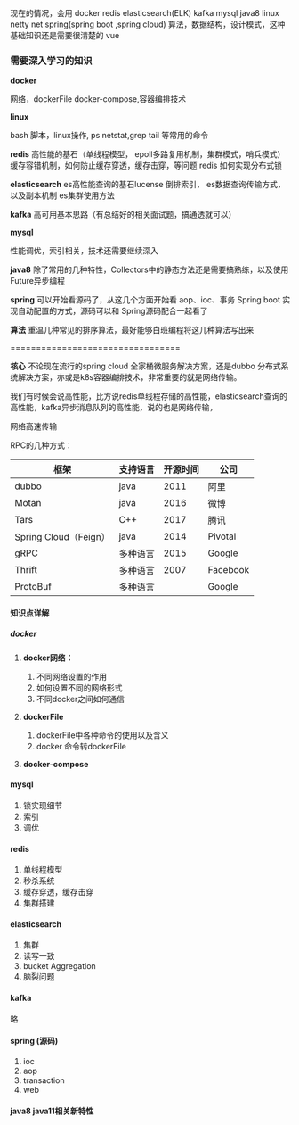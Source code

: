 现在的情况，会用
docker
redis
elasticsearch(ELK)
kafka
mysql
java8
linux
netty
net
spring(spring boot ,spring cloud)
算法，数据结构，设计模式，这种基础知识还是需要很清楚的
vue

### 需要深入学习的知识

**docker**

网络，dockerFile docker-compose,容器编排技术

**linux**

bash 脚本，linux操作, ps netstat,grep tail 等常用的命令

**redis**
高性能的基石（单线程模型， epoll多路复用机制，集群模式，哨兵模式）
缓存容错机制，如何防止缓存穿透，缓存击穿，等问题
redis 如何实现分布式锁

**elasticsearch**
es高性能查询的基石lucense 倒排索引，
es数据查询传输方式，以及副本机制
es集群使用方法

**kafka**
高可用基本思路（有总结好的相关面试题，搞通透就可以）

**mysql**

 性能调优，索引相关，技术还需要继续深入

**java8**
除了常用的几种特性，Collectors中的静态方法还是需要搞熟练，以及使用Future异步编程

**spring**
可以开始看源码了，从这几个方面开始看
aop、ioc、事务
Spring boot 实现自动配置的方式，源码可以和 Spring源码配合一起看了

**算法**
重温几种常见的排序算法，最好能够白班编程将这几种算法写出来





















=================================

**核心**
	不论现在流行的spring cloud 全家桶微服务解决方案，还是dubbo 分布式系统解决方案，亦或是k8s容器编排技术，非常重要的就是网络传输。

​	我们有时候会说高性能，比方说redis单线程存储的高性能，elasticsearch查询的高性能，kafka异步消息队列的高性能，说的也是网络传输，

网络高速传输

RPC的几种方式：

| 框架                  | 支持语言 | 开源时间 | 公司     |
| --------------------- | -------- | -------- | -------- |
| dubbo                 | java     | 2011     | 阿里     |
| Motan                 | java     | 2016     | 微博     |
| Tars                  | C++      | 2017     | 腾讯     |
| Spring Cloud（Feign） | java     | 2014     | Pivotal  |
| gRPC                  | 多种语言 | 2015     | Google   |
| Thrift                | 多种语言 | 2007     | Facebook |
| ProtoBuf              | 多种语言 |          | Google   |



#### 知识点详解

##### docker

1. **docker网络：**
   1. 不同网络设置的作用
   2. 如何设置不同的网络形式
   3. 不同docker之间如何通信

2. **dockerFile**
   1. dockerFile中各种命令的使用以及含义
   2. docker 命令转dockerFile

3. **docker-compose**

   

#### mysql 

1. 锁实现细节
2. 索引
3. 调优

#### redis

1. 单线程模型
2. 秒杀系统
3. 缓存穿透，缓存击穿
4. 集群搭建

#### elasticsearch

1. 集群
2. 读写一致
3. bucket Aggregation
4. 脑裂问题

#### kafka

略

#### spring (源码)

1. ioc
2. aop 
3. transaction
4. web

#### java8 java11相关新特性

